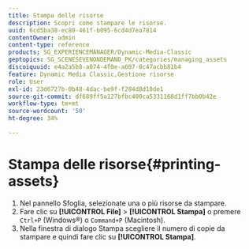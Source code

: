 ```yaml
---
title: Stampa delle risorse
description: Scopri come stampare le risorse.
uuid: 6cd5ba38-ec80-461f-b095-6cd4d7ea7814
contentOwner: admin
content-type: reference
products: SG_EXPERIENCEMANAGER/Dynamic-Media-Classic
geptopics: SG_SCENESEVENONDEMAND_PK/categories/managing_assets
discoiquuid: e4a2a5b8-a074-4f0e-a607-0c47acbb81b4
feature: Dynamic Media Classic,Gestione risorse
role: User
exl-id: 23d6727b-0b48-4dac-be9f-f284d8d10de1
source-git-commit: df689ff5a127bfbc400ca5331168d1ff7bb0b42e
workflow-type: tm+mt
source-wordcount: '50'
ht-degree: 34%

---
```


# Stampa delle risorse{#printing-assets}

1. Nel pannello Sfoglia, selezionate una o più risorse da stampare.
1. Fare clic su **[!UICONTROL File]** > **[!UICONTROL Stampa]** o premere `Ctrl+P` (Windows®) o `Command+P` (Macintosh).
1. Nella finestra di dialogo Stampa scegliere il numero di copie da stampare e quindi fare clic su **[!UICONTROL Stampa]**.
